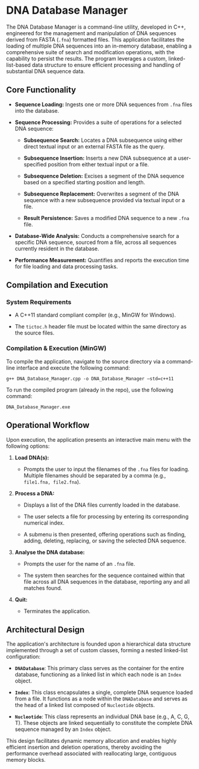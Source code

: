 # DNA Database Manager

The DNA Database Manager is a command-line utility, developed in C++, engineered for the management and manipulation of DNA sequences derived from FASTA (`.fna`) formatted files. This application facilitates the loading of multiple DNA sequences into an in-memory database, enabling a comprehensive suite of search and modification operations, with the capability to persist the results. The program leverages a custom, linked-list-based data structure to ensure efficient processing and handling of substantial DNA sequence data.

## Core Functionality

* **Sequence Loading:** Ingests one or more DNA sequences from `.fna` files into the database.

* **Sequence Processing:** Provides a suite of operations for a selected DNA sequence:

  * **Subsequence Search:** Locates a DNA subsequence using either direct textual input or an external FASTA file as the query.

  * **Subsequence Insertion:** Inserts a new DNA subsequence at a user-specified position from either textual input or a file.

  * **Subsequence Deletion:** Excises a segment of the DNA sequence based on a specified starting position and length.

  * **Subsequence Replacement:** Overwrites a segment of the DNA sequence with a new subsequence provided via textual input or a file.

  * **Result Persistence:** Saves a modified DNA sequence to a new `.fna` file.

* **Database-Wide Analysis:** Conducts a comprehensive search for a specific DNA sequence, sourced from a file, across all sequences currently resident in the database.

* **Performance Measurement:** Quantifies and reports the execution time for file loading and data processing tasks.

## Compilation and Execution

### System Requirements

* A C++11 standard compliant compiler (e.g., MinGW for Windows).

* The `tictoc.h` header file must be located within the same directory as the source files.

### Compilation & Execution (MinGW)

To compile the application, navigate to the source directory via a command-line interface and execute the following command:
```
g++ DNA_Database_Manager.cpp -o DNA_Database_Manager –std=c++11 
```
To run the compiled program (already in the repo), use the following command:
```
DNA_Database_Manager.exe
```
## Operational Workflow

Upon execution, the application presents an interactive main menu with the following options:

1. **Load DNA(s):**

   * Prompts the user to input the filenames of the `.fna` files for loading. Multiple filenames should be separated by a comma (e.g., `file1.fna, file2.fna`).

2. **Process a DNA:**

   * Displays a list of the DNA files currently loaded in the database.

   * The user selects a file for processing by entering its corresponding numerical index.

   * A submenu is then presented, offering operations such as finding, adding, deleting, replacing, or saving the selected DNA sequence.

3. **Analyse the DNA database:**

   * Prompts the user for the name of an `.fna` file.

   * The system then searches for the sequence contained within that file across all DNA sequences in the database, reporting any and all matches found.

4. **Quit:**

   * Terminates the application.

## Architectural Design

The application's architecture is founded upon a hierarchical data structure implemented through a set of custom classes, forming a nested linked-list configuration:

* **`DNADatabase`**: This primary class serves as the container for the entire database, functioning as a linked list in which each node is an `Index` object.

* **`Index`**: This class encapsulates a single, complete DNA sequence loaded from a file. It functions as a node within the `DNADatabase` and serves as the head of a linked list composed of `Nucleotide` objects.

* **`Nucleotide`**: This class represents an individual DNA base (e.g., A, C, G, T). These objects are linked sequentially to constitute the complete DNA sequence managed by an `Index` object.

This design facilitates dynamic memory allocation and enables highly efficient insertion and deletion operations, thereby avoiding the performance overhead associated with reallocating large, contiguous memory blocks.
